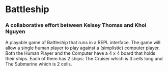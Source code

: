 # Battleship
### A collaborative effort between Kelsey Thomas and Khoi Nguyen

A playable game of Battleship that runs in a REPL interface. The game will allow a single human player to play against a (simplistic) computer player. Both the Human Player and the Computer have a 4 x 4 board that holds their ships. Each of them has 2 ships: The Cruiser which is 3 cells long and The Submarine which is 2 cells.
